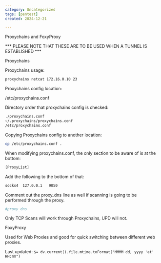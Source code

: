 ```yaml
---
category: Uncategorized
tags: [pentest]
created: 2024-12-21

---
```

Proxychains and FoxyProxy

*** PLEASE NOTE THAT THESE ARE TO BE USED WHEN A TUNNEL IS ESTABLISHED ***

Proxychains

Proxychains usage:

~~~bash
proxychains netcat 172.16.0.10 23
~~~

Proxychains config location:

/etc/proxychains.conf

Directory order that proxychains config is checked:

~~~bash
./proxychains.conf
~/.proxychains/proxychains.conf
/etc/proxychains.conf
~~~

Copying Proxychains config to another location:

~~~bash
cp /etc/proxychains.conf .
~~~

When modifying proxychains.conf, the only section to be aware of is at the bottom:

~~~bash
[ProxyList]
~~~

Add the following to the bottom of that:

~~~bash
socks4	127.0.0.1	9050
~~~

Comment out the proxy_dns line as well if scanning is going to be performed through the proxy.

~~~bash
#proxy_dns
~~~

Only TCP Scans will work through Proxychains, UPD will not.

FoxyProxy

Used for Web Proxies and good for quick switching between different web proxies.


Last updated: `$= dv.current().file.mtime.toFormat("MMMM dd, yyyy 'at' HH:mm")`

